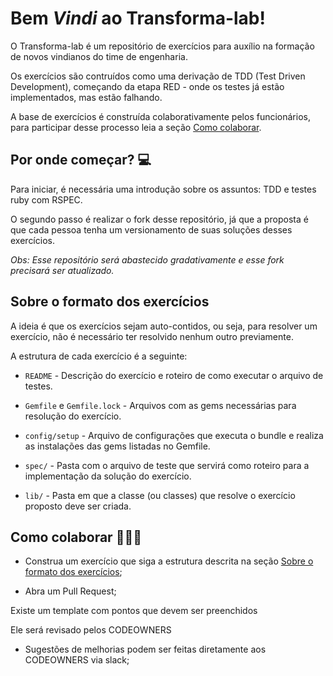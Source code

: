 # Bem _Vindi_ ao Transforma-lab!

O Transforma-lab é um repositório de exercícios para auxílio na formação de novos vindianos do time de engenharia.

Os exercícios são contruídos como uma derivação de TDD (Test Driven Development), começando da etapa RED - onde os testes já estão implementados, mas estão falhando.

A base de exercícios é construída colaborativamente pelos funcionários, para participar desse processo leia a seção [Como colaborar](https://github.com/vindi/transforma-lab#como-colaborar-%EF%B8%8F).


## Por onde começar? :computer:

Para iniciar, é necessária uma introdução sobre os assuntos: TDD e testes ruby com RSPEC.

O segundo passo é realizar o fork desse repositório, já que a proposta é que cada pessoa tenha um versionamento de suas soluções desses exercícios.

_Obs: Esse repositório será abastecido gradativamente e esse fork precisará ser atualizado._

## Sobre o formato dos exercícios

A ideia é que os exercícios sejam auto-contidos, ou seja, para resolver um exercício, não é necessário ter resolvido nenhum outro previamente.

A estrutura de cada exercício é a seguinte:

- `README` - Descrição do exercício e roteiro de como executar o arquivo de testes.

- `Gemfile` e `Gemfile.lock` - Arquivos com as gems necessárias para resolução do exercício.

- `config/setup` - Arquivo de configurações que executa o bundle e realiza as instalações das gems listadas no Gemfile.

- `spec/` - Pasta com o arquivo de teste que servirá como roteiro para a implementação da solução do exercício.

- `lib/` - Pasta em que a classe (ou classes) que resolve o exercício proposto deve ser criada.


## Como colaborar 👷🏾‍♀️

- Construa um exercício que siga a estrutura descrita na seção [Sobre o formato dos exercícios](https://github.com/vindi/transforma-lab#sobre-o-formato-dos-exerc%C3%ADcios);

- Abra um Pull Request;

Existe um template com pontos que devem ser preenchidos

Ele será revisado pelos CODEOWNERS

- Sugestões de melhorias podem ser feitas diretamente aos CODEOWNERS via slack;

